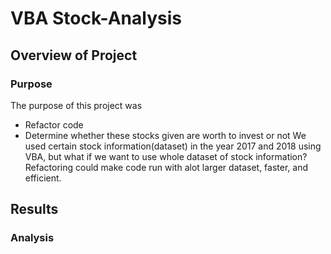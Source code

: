 # VBA Stock-Analysis

## Overview of Project

### Purpose

The purpose of this project was 
- Refactor code
- Determine whether these stocks given are worth to invest or not
We used certain stock information(dataset) in the year 2017 and 2018 using VBA, but what if we want to use whole dataset of stock information?
Refactoring could make code run with alot larger dataset, faster, and efficient.


## Results

### Analysis

